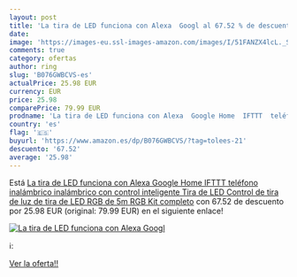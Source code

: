 ```yaml
---
layout: post
title: 'La tira de LED funciona con Alexa  Googl al 67.52 % de descuento'
date: 
image: 'https://images-eu.ssl-images-amazon.com/images/I/51FANZX4lcL._SL200_.jpg'
comments: true
category: ofertas
author: ring
slug: 'B076GWBCVS-es'
actualPrice: 25.98 EUR
currency: EUR
price: 25.98
comparePrice: 79.99 EUR
prodname: 'La tira de LED funciona con Alexa  Google Home  IFTTT  teléfono inalámbrico inalámbrico con control inteligente Tira de LED Control de tira de luz de tira de LED RGB de 5m RGB Kit completo'
country: 'es'
flag: '🇪🇸'
buyurl: 'https://www.amazon.es/dp/B076GWBCVS/?tag=tolees-21'
descuento: '67.52'
average: '25.98'
---
```


Está [La tira de LED funciona con Alexa  Google Home  IFTTT  teléfono inalámbrico inalámbrico con control inteligente Tira de LED Control de tira de luz de tira de LED RGB de 5m RGB Kit completo](https://www.amazon.es/dp/B076GWBCVS/?tag=tolees-21) con 67.52 de descuento por 25.98 EUR (original: 79.99 EUR) en el siguiente enlace!

[![La tira de LED funciona con Alexa  Googl](https://images-eu.ssl-images-amazon.com/images/I/51FANZX4lcL._SL200_.jpg)](https://www.amazon.es/dp/B076GWBCVS/?tag=tolees-21)

ℹ️:


[Ver la oferta!!](https://www.amazon.es/dp/B076GWBCVS/?tag=tolees-21)
